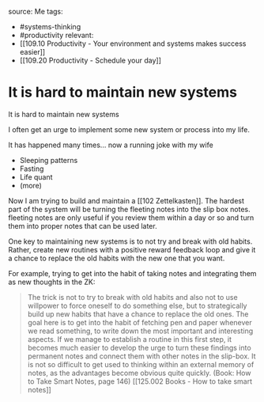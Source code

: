 source: Me
tags:
- #systems-thinking 
- #productivity 
relevant:
- [[109.10 Productivity - Your environment and systems makes success easier]]
- [[109.20 Productivity - Schedule your day]]

# It is hard to maintain new systems

It is hard to maintain new systems

I often get an urge to implement some new system or process into my life. 

It has happened many times... now a running joke with my wife
- Sleeping patterns
- Fasting
- Life quant
- (more)

Now I am trying to build and maintain a [[102 Zettelkasten]]. 
The hardest part of the system will be turning the fleeting notes into the slip box notes. fleeting notes are only useful if you review them within a day or so and turn them into proper notes that can be used later.

One key to maintaining new systems is to not try and break with old habits. Rather, create new routines with a positive reward feedback loop and give it a chance to replace the old habits with the new one that you want.

For example, trying to get into the habit of taking notes and integrating them as new thoughts in the ZK:
> The trick is not to try to break with old habits and also not to use willpower to force oneself to do something else, but to strategically build up new habits that have a chance to replace the old ones. The goal here is to get into the habit of fetching pen and paper whenever we read something, to write down the most important and interesting aspects. If we manage to establish a routine in this first step, it becomes much easier to develop the urge to turn these findings into permanent notes and connect them with other notes in the slip-box. It is not so difficult to get used to thinking within an external memory of notes, as the advantages become obvious quite quickly. (Book: How to Take Smart Notes, page 146) [[125.002 Books - How to take smart notes]]
